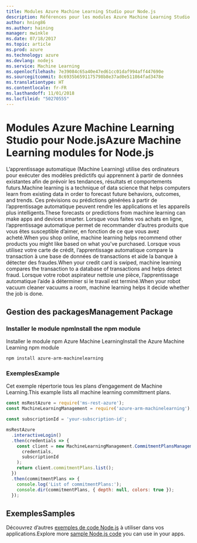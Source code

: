 ```yaml
---
title: Modules Azure Machine Learning Studio pour Node.js
description: Références pour les modules Azure Machine Learning Studio pour Node.js
author: hning86
ms.author: haining
manager: mwinkle
ms.date: 07/18/2017
ms.topic: article
ms.prod: azure
ms.technology: azure
ms.devlang: nodejs
ms.service: Machine Learning
ms.openlocfilehash: 7e39084c65a40e47ed61cc01daf994aff447690e
ms.sourcegitcommit: 8c6935b6591175798b8e37ad0e511864fad3478e
ms.translationtype: HT
ms.contentlocale: fr-FR
ms.lasthandoff: 11/01/2018
ms.locfileid: "50270555"
---
```

# <a name="azure-machine-learning-modules-for-nodejs"></a><span data-ttu-id="955d7-103">Modules Azure Machine Learning Studio pour Node.js</span><span class="sxs-lookup"><span data-stu-id="955d7-103">Azure Machine Learning modules for Node.js</span></span>

<span data-ttu-id="955d7-104">L’apprentissage automatique (Machine Learning) utilise des ordinateurs pour exécuter des modèles prédictifs qui apprennent à partir de données existantes afin de prévoir les tendances, résultats et comportements futurs.</span><span class="sxs-lookup"><span data-stu-id="955d7-104">Machine learning is a technique of data science that helps computers learn from existing data in order to forecast future behaviors, outcomes, and trends.</span></span> <span data-ttu-id="955d7-105">Ces prévisions ou prédictions générées à partir de l’apprentissage automatique peuvent rendre les applications et les appareils plus intelligents.</span><span class="sxs-lookup"><span data-stu-id="955d7-105">These forecasts or predictions from machine learning can make apps and devices smarter.</span></span> <span data-ttu-id="955d7-106">Lorsque vous faites vos achats en ligne, l’apprentissage automatique permet de recommander d’autres produits que vous êtes susceptible d’aimer, en fonction de ce que vous avez acheté.</span><span class="sxs-lookup"><span data-stu-id="955d7-106">When you shop online, machine learning helps recommend other products you might like based on what you've purchased.</span></span> <span data-ttu-id="955d7-107">Lorsque vous utilisez votre carte de crédit, l’apprentissage automatique compare la transaction à une base de données de transactions et aide la banque à détecter des fraudes.</span><span class="sxs-lookup"><span data-stu-id="955d7-107">When your credit card is swiped, machine learning compares the transaction to a database of transactions and helps detect fraud.</span></span> <span data-ttu-id="955d7-108">Lorsque votre robot aspirateur nettoie une pièce, l’apprentissage automatique l’aide à déterminer si le travail est terminé.</span><span class="sxs-lookup"><span data-stu-id="955d7-108">When your robot vacuum cleaner vacuums a room, machine learning helps it decide whether the job is done.</span></span>

## <a name="management-package"></a><span data-ttu-id="955d7-109">Gestion des packages</span><span class="sxs-lookup"><span data-stu-id="955d7-109">Management Package</span></span>


### <a name="install-the-npm-module"></a><span data-ttu-id="955d7-110">Installer le module npm</span><span class="sxs-lookup"><span data-stu-id="955d7-110">Install the npm module</span></span>

<span data-ttu-id="955d7-111">Installer le module npm Azure Machine Learning</span><span class="sxs-lookup"><span data-stu-id="955d7-111">Install the Azure Machine Learning npm module</span></span>

```bash
npm install azure-arm-machinelearning
```

### <a name="example"></a><span data-ttu-id="955d7-112">Exemples</span><span class="sxs-lookup"><span data-stu-id="955d7-112">Example</span></span>

<span data-ttu-id="955d7-113">Cet exemple répertorie tous les plans d’engagement de Machine Learning.</span><span class="sxs-lookup"><span data-stu-id="955d7-113">This example lists all machine learning committment plans.</span></span>

```javascript
const msRestAzure = require('ms-rest-azure');
const MachineLearningManagement = require('azure-arm-machinelearning');

const subscriptionId = 'your-subscription-id';

msRestAzure
  .interactiveLogin()
  .then(credentials => {
    const client = new MachineLearningManagement.CommitmentPlansManagementClient(
      credentials,
      subscriptionId
    );
    return client.commitmentPlans.list();
  })
  .then(commitmentPlans => {
    console.log('List of commitmentPlans:');
    console.dir(commitmentPlans, { depth: null, colors: true });
  });
```

## <a name="samples"></a><span data-ttu-id="955d7-114">Exemples</span><span class="sxs-lookup"><span data-stu-id="955d7-114">Samples</span></span>

<span data-ttu-id="955d7-115">Découvrez d’autres [exemples de code Node.js](https://azure.microsoft.com/resources/samples/?platform=nodejs) à utiliser dans vos applications.</span><span class="sxs-lookup"><span data-stu-id="955d7-115">Explore more [sample Node.js code](https://azure.microsoft.com/resources/samples/?platform=nodejs) you can use in your apps.</span></span>
